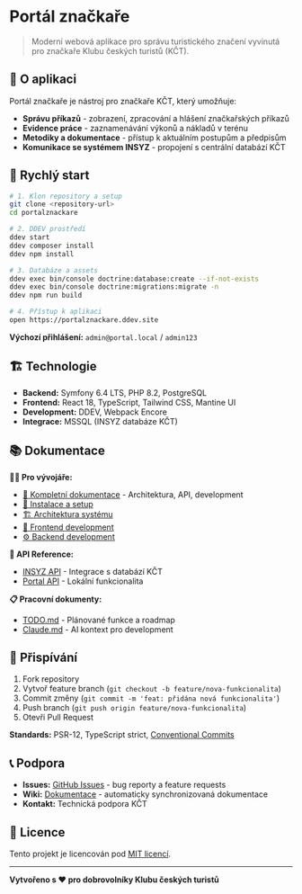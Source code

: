 # Portál značkaře

> Moderní webová aplikace pro správu turistického značení vyvinutá pro značkaře Klubu českých turistů (KČT).

## 🎯 O aplikaci

Portál značkaře je nástroj pro značkaře KČT, který umožňuje:
- **Správu příkazů** - zobrazení, zpracování a hlášení značkařských příkazů
- **Evidence práce** - zaznamenávání výkonů a nákladů v terénu  
- **Metodiky a dokumentace** - přístup k aktuálním postupům a předpisům
- **Komunikace se systémem INSYZ** - propojení s centrální databází KČT

## 🚀 Rychlý start

```bash
# 1. Klon repository a setup
git clone <repository-url>
cd portalznackare

# 2. DDEV prostředí  
ddev start
ddev composer install
ddev npm install

# 3. Databáze a assets
ddev exec bin/console doctrine:database:create --if-not-exists
ddev exec bin/console doctrine:migrations:migrate -n
ddev npm run build

# 4. Přístup k aplikaci
open https://portalznackare.ddev.site
```

**Výchozí přihlášení:** `admin@portal.local` / `admin123`

## 🏗️ Technologie

- **Backend:** Symfony 6.4 LTS, PHP 8.2, PostgreSQL
- **Frontend:** React 18, TypeScript, Tailwind CSS, Mantine UI
- **Development:** DDEV, Webpack Encore
- **Integrace:** MSSQL (INSYZ databáze KČT)

## 📚 Dokumentace

**👨‍💻 Pro vývojáře:**
- [📖 Kompletní dokumentace](docs/) - Architektura, API, development
- [🚀 Instalace a setup](docs/getting-started/installation.md)
- [🏗️ Architektura systému](docs/architecture/)
- [🎨 Frontend development](docs/frontend/)
- [⚙️ Backend development](docs/backend/)

**🔌 API Reference:**
- [INSYZ API](docs/api/insyz.md) - Integrace s databází KČT
- [Portal API](docs/api/portal.md) - Lokální funkcionalita

**📋 Pracovní dokumenty:**
- [TODO.md](TODO.md) - Plánované funkce a roadmap
- [Claude.md](Claude.md) - AI kontext pro development

## 🤝 Přispívání

1. Fork repository
2. Vytvoř feature branch (`git checkout -b feature/nova-funkcionalita`)
3. Commit změny (`git commit -m 'feat: přidána nová funkcionalita'`)
4. Push branch (`git push origin feature/nova-funkcionalita`)  
5. Otevři Pull Request

**Standards:** PSR-12, TypeScript strict, [Conventional Commits](https://www.conventionalcommits.org/)

## 📞 Podpora

- **Issues:** [GitHub Issues](../../issues) - bug reporty a feature requests
- **Wiki:** [Dokumentace](../../wiki) - automaticky synchronizovaná dokumentace
- **Kontakt:** Technická podpora KČT

## 📄 Licence

Tento projekt je licencován pod [MIT licencí](LICENSE).

---

**Vytvořeno s ❤️ pro dobrovolníky Klubu českých turistů**
